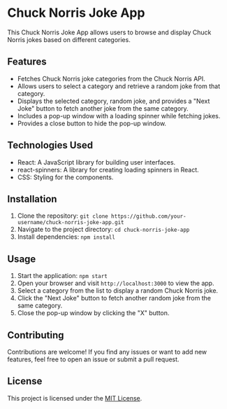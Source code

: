 # Chuck Norris Joke App

This Chuck Norris Joke App allows users to browse and display Chuck Norris jokes based on different categories.

## Features

- Fetches Chuck Norris joke categories from the Chuck Norris API.
- Allows users to select a category and retrieve a random joke from that category.
- Displays the selected category, random joke, and provides a "Next Joke" button to fetch another joke from the same category.
- Includes a pop-up window with a loading spinner while fetching jokes.
- Provides a close button to hide the pop-up window.

## Technologies Used

- React: A JavaScript library for building user interfaces.
- react-spinners: A library for creating loading spinners in React.
- CSS: Styling for the components.

## Installation

1. Clone the repository: `git clone https://github.com/your-username/chuck-norris-joke-app.git`
2. Navigate to the project directory: `cd chuck-norris-joke-app`
3. Install dependencies: `npm install`

## Usage

1. Start the application: `npm start`
2. Open your browser and visit `http://localhost:3000` to view the app.
3. Select a category from the list to display a random Chuck Norris joke.
4. Click the "Next Joke" button to fetch another random joke from the same category.
5. Close the pop-up window by clicking the "X" button.

## Contributing

Contributions are welcome! If you find any issues or want to add new features, feel free to open an issue or submit a pull request.

## License

This project is licensed under the [MIT License](https://opensource.org/licenses/MIT).
